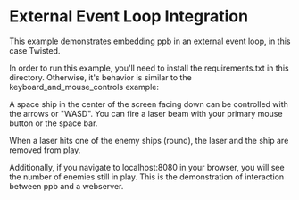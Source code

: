 # External Event Loop Integration

This example demonstrates embedding ppb in an external event loop, in this
case Twisted.

In order to run this example, you'll need to install the requirements.txt in
this directory. Otherwise, it's behavior is similar to the
keyboard_and_mouse_controls example:

A space ship in the center of the screen facing down can be controlled with
the arrows or "WASD". You can fire a laser beam with your primary mouse button
or the space bar.

When a laser hits one of the enemy ships (round), the laser and the ship are
removed from play.

Additionally, if you navigate to localhost:8080 in your browser, you will see
the number of enemies still in play. This is the demonstration of interaction
between ppb and a webserver.
